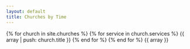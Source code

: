 ```yaml
---
layout: default
title: Churches by Time
---
```

{% for church in site.churches %}
{% for service in church.services %}
{{ array | push: church.title }}
{% end for %}
{% end for %}
{{ array }}